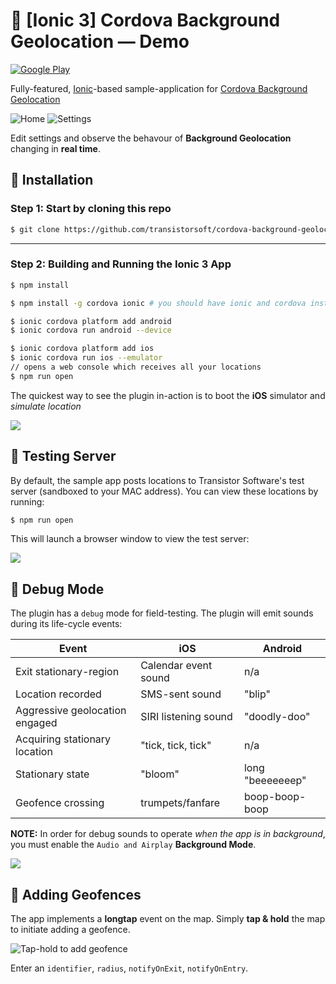 # :large_blue_diamond: [Ionic 3] Cordova Background Geolocation &mdash; Demo

[![Google Play](https://dl.dropboxusercontent.com/u/2319755/cordova-background-geolocaiton/google-play-icon.png)](https://play.google.com/store/apps/details?id=com.transistorsoft.backgroundgeolocation.ionic2)

Fully-featured, [Ionic](http://ionicframework.com/)-based sample-application for [Cordova Background Geolocation](http://shop.transistorsoft.com/pages/cordova-background-geolocation-premium)

![Home](https://dl.dropboxusercontent.com/s/byaayezphkwn36h/home-framed-350.png?dl=1)
![Settings](https://dl.dropboxusercontent.com/s/8lvnpp0gowitagq/settings-framed-350.png?dl=1)

Edit settings and observe the behavour of **Background Geolocation** changing in **real time**.

## :large_blue_diamond: Installation

### Step 1: Start by cloning this repo

```bash
$ git clone https://github.com/transistorsoft/cordova-background-geolocation-SampleApp.git
```

----------------------------------------------------------------------------

### Step 2:  Building and Running the Ionic 3 App

```bash
$ npm install

$ npm install -g cordova ionic # you should have ionic and cordova installed

$ ionic cordova platform add android
$ ionic cordova run android --device

$ ionic cordova platform add ios
$ ionic cordova run ios --emulator
// opens a web console which receives all your locations
$ npm run open  
```

The quickest way to see the plugin in-action is to boot the **iOS** simulator and *simulate location*

![](https://dl.dropboxusercontent.com/u/2319755/cordova-background-geolocaiton/simulate-location.png)

## :large_blue_diamond: Testing Server

By default, the sample app posts locations to Transistor Software's test server (sandboxed to your MAC address).  You can view these locations by running:

```bash
$ npm run open
```

This will launch a browser window to view the test server:

![](https://dl.dropboxusercontent.com/s/1a4far51w70rjvj/Screenshot%202017-08-16%2011.34.43.png?dl=1)

## :large_blue_diamond: Debug Mode

The plugin has a `debug` mode for field-testing.  The plugin will emit sounds during its life-cycle events:

| Event | iOS | Android |
|-------|-----|---------|
| Exit stationary-region | Calendar event sound | n/a |
| Location recorded | SMS-sent sound | "blip" |
| Aggressive geolocation engaged | SIRI listening sound | "doodly-doo" |
| Acquiring stationary location | "tick, tick, tick" | n/a |
| Stationary state | "bloom" | long "beeeeeeep" |
| Geofence crossing | trumpets/fanfare | boop-boop-boop |

**NOTE:**  In order for debug sounds to operate *when the app is in background*, you must enable the `Audio and Airplay` **Background Mode**.

![](https://camo.githubusercontent.com/ad01117185eb13a237efcfa1eaf7e39346a967ed/68747470733a2f2f646c2e64726f70626f7875736572636f6e74656e742e636f6d2f752f323331393735352f636f72646f76612d6261636b67726f756e642d67656f6c6f636169746f6e2f656e61626c652d6261636b67726f756e642d617564696f2e706e67)

## :large_blue_diamond: Adding Geofences

The app implements a **longtap** event on the map.  Simply **tap & hold** the map to initiate adding a geofence.

![Tap-hold to add geofence](https://dl.dropboxusercontent.com/u/2319755/cordova-background-geolocaiton/screenshot-iphone5-add-geofence-framed-README.png)

Enter an `identifier`, `radius`, `notifyOnExit`, `notifyOnEntry`.


